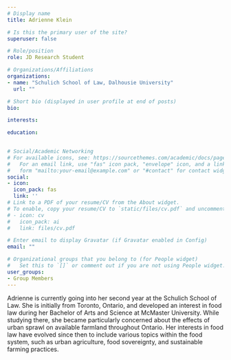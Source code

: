 ```yaml
---
# Display name
title: Adrienne Klein

# Is this the primary user of the site?
superuser: false

# Role/position
role: JD Research Student 

# Organizations/Affiliations
organizations:
- name: "Schulich School of Law, Dalhousie University"
  url: ""

# Short bio (displayed in user profile at end of posts)
bio: 

interests:

education:
 

# Social/Academic Networking
# For available icons, see: https://sourcethemes.com/academic/docs/page-builder/#icons
#   For an email link, use "fas" icon pack, "envelope" icon, and a link in the
#   form "mailto:your-email@example.com" or "#contact" for contact widget.
social:
- icon: 
  icon_pack: fas
  link: ''
# Link to a PDF of your resume/CV from the About widget.
# To enable, copy your resume/CV to `static/files/cv.pdf` and uncomment the lines below.
# - icon: cv
#   icon_pack: ai
#   link: files/cv.pdf

# Enter email to display Gravatar (if Gravatar enabled in Config)
email: ""

# Organizational groups that you belong to (for People widget)
#   Set this to `[]` or comment out if you are not using People widget.
user_groups:
- Group Members
---
```


Adrienne is currently going into her second year at the Schulich School of Law. She is initially from Toronto, Ontario, and developed an interest in food law during her Bachelor of Arts and Science at McMaster University. While studying there, she became particularly concerned about the effects of urban sprawl on available farmland throughout Ontario. Her interests in food law have evolved since then to include various topics within the food system, such as urban agriculture, food sovereignty, and sustainable farming practices.